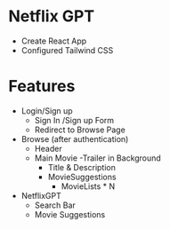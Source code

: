 # Netflix GPT

- Create React App
- Configured Tailwind CSS

# Features

- Login/Sign up
  - Sign In /Sign up Form
  - Redirect to Browse Page
- Browse (after authentication)
  - Header
  - Main Movie
    -Trailer in Background
    - Title & Description
    - MovieSuggestions
      - MovieLists \* N
- NetflixGPT
  - Search Bar
  - Movie Suggestions
